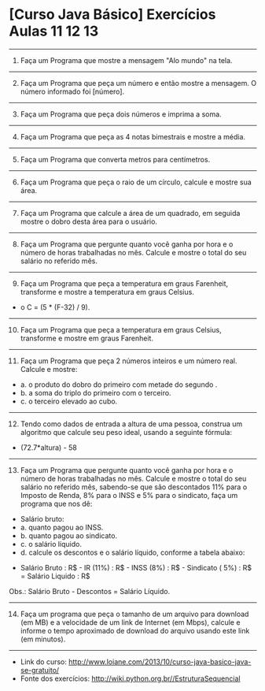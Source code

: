 # [Curso Java Básico] Exercícios Aulas 11 12 13
***
1) Faça um Programa que mostre a mensagem "Alo mundo" na tela. 

***

2) Faça um Programa que peça um número e então mostre a
mensagem. O número informado foi [número]. 

***

3) Faça um Programa que peça dois números e imprima a soma.

***

4) Faça um Programa que peça as 4 notas bimestrais e mostre a média. 

***

5) Faça um Programa que converta metros para centímetros. 

***

6) Faça um Programa que peça o raio de um círculo, calcule e mostre sua área.

***
 
7) Faça um Programa que calcule a área de um quadrado, em seguida 
mostre o dobro desta área para o usuário. 

***

8) Faça um Programa que pergunte quanto você ganha por hora e o 
número de horas trabalhadas no mês. Calcule e mostre o total do seu
salário no referido mês.

***

9) Faça um Programa que peça a temperatura em graus Farenheit, 
transforme e mostre a temperatura em graus Celsius.
- o C = (5 * (F-32) / 9). 

***

10) Faça um Programa que peça a temperatura em graus Celsius, 
transforme e mostre em graus Farenheit. 

***

11) Faça um Programa que peça 2 números inteiros e um número real.
Calcule e mostre: 
- a. o produto do dobro do primeiro com metade do segundo . 
- b. a soma do triplo do primeiro com o terceiro. 
- c. o terceiro elevado ao cubo. 

***

12) Tendo como dados de entrada a altura de uma pessoa, construa um 
algoritmo que calcule seu peso ideal, usando a seguinte fórmula: 
- (72.7*altura) - 58
 
***
 
13) Faça um Programa que pergunte quanto você ganha por hora e o 
número de horas trabalhadas no mês. Calcule e mostre o total do seu
salário no referido mês, sabendo-se que são descontados 11% para o
Imposto de Renda, 8% para o INSS e 5% para o sindicato, faça um
programa que nos dê: 
- Salário bruto:
- a. quanto pagou ao INSS. 
- b. quanto pagou ao sindicato. 
- c. o salário líquido. 
- d. calcule os descontos e o salário líquido, conforme a tabela abaixo: 

+ Salário Bruto : R$ - IR (11%) : R$ - INSS
(8%) : R$ - Sindicato ( 5%) : R$ = Salário Liquido : R$

Obs.: Salário Bruto - Descontos = Salário Líquido.

***

14) Faça um programa que peça o tamanho de um arquivo para download 
(em MB) e a velocidade de um link de Internet (em Mbps), calcule e
informe o tempo aproximado de download do arquivo usando este link (em minutos).

***
- Link do curso: http://www.loiane.com/2013/10/curso-java-basico-java-se-gratuito/
- Fonte dos exercícios: http://wiki.python.org.br//EstruturaSequencial